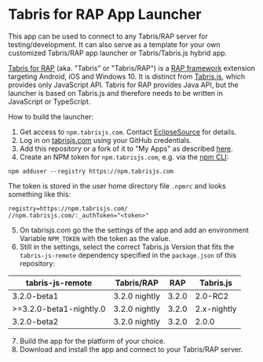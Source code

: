 Tabris for RAP App Launcher
===========================

This app can be used to connect to any Tabris/RAP server for testing/development.
It can also serve as a template for your own customized Tabris/RAP app launcher or Tabris/Tabris.js hybrid app.

[Tabris for RAP](http://developer.eclipsesource.com/tabris/docs/) (aka. "Tabris" or "Tabris/RAP") is a [RAP framework](http://eclipse.org/rap) extension targeting Android, iOS and Windows 10. It is distinct from [Tabris.js](http://tabrisjs.com), which provides only JavaScript API. Tabris for RAP provides Java API, but the launcher is based on Tabris.js and therefore needs to be written in JavaScript or TypeScript.

How to build the launcher:
1. Get access to `npm.tabrisjs.com`. Contact [EclipseSource](https://eclipsesource.com/about/contact-us/) for details.
2. Log in on [tabrisjs.com](http://tabrisjs.com) using your GitHub credentials.
3. Add this repository or a fork of it to "My Apps" as described [here](https://tabrisjs.com/documentation/latest/build.html#build-service).
4. Create an NPM token for `npm.tabrisjs.com`, e.g. via the [npm CLI](http://nodejs.org):

`npm adduser --registry https://npm.tabrisjs.com`

The token is stored in the user home directory file `.npmrc` and looks something like this:

```
registry=https://npm.tabrisjs.com/
//npm.tabrisjs.com/:_authToken="<token>"
```

5. On tabrisjs.com go the the settings of the app and add an environment Variable `NPM_TOKEN` with the token as the value.
6. Still in the settings, select the correct Tabris.js Version that fits the `tabris-js-remote` dependency specified in the `package.json` of this repository:

| tabris-js-remote        | Tabris/RAP    | RAP     | Tabris.js   |
|-------------------------|---------------|---------|-------------|
| 3.2.0-beta1             | 3.2.0 nightly | 3.2.0   | 2.0-RC2     |
| >=3.2.0-beta1-nightly.0 | 3.2.0 nightly | 3.2.0   | 2.x-nightly |
| 3.2.0-beta2             | 3.2.0 nightly | 3.2.0   | 2.0.0       |

7. Build the app for the platform of your choice.
8. Download and install the app and connect to your Tabris/RAP server.
